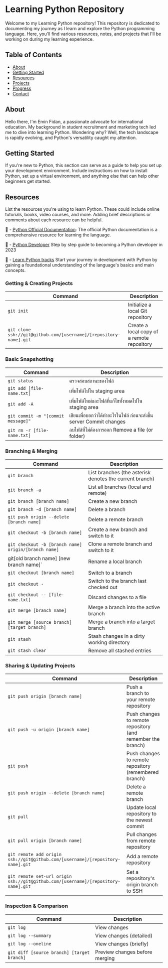 # Learning Python Repository

Welcome to my Learning Python repository! This repository is dedicated to documenting my journey as I learn and explore the Python programming language. Here, you'll find various resources, notes, and projects that I'll be working on during my learning experience.

## Table of Contents

- [About](#about)
- [Getting Started](#getting-started)
- [Resources](#resources)
- [Projects](#projects)
- [Progress](#progress)
- [Contact](#contact)

## About

Hello there, I'm Emin Fidan, a passionate advocate for international education. My background in student recruitment and marketing tech led me to dive into learning Python. Wondering why? Well, the tech landscape is rapidly evolving, and Python's versatility caught my attention.

## Getting Started

If you're new to Python, this section can serve as a guide to help you set up your development environment. Include instructions on how to install Python, set up a virtual environment, and anything else that can help other beginners get started.

## Resources

List the resources you're using to learn Python. These could include online tutorials, books, video courses, and more. Adding brief descriptions or comments about each resource can be helpful.



:pill: - [Python Official Documentation](https://docs.python.org/): The official Python documentation is a comprehensive resource for learning the language.

:rocket: - [Python Developer](https://roadmap.sh/python) Step by step guide to becoming a Python developer in 2023

 :calendar: - [Learn Python tracks](https://hyperskill.org/categories/1) Start your journey in development with Python by gaining a foundational understanding of the language's basics and main concepts.

### Getting & Creating Projects

| Command | Description |
| ------- | ----------- |
| `git init` | Initialize a local Git repository |
| `git clone ssh://git@github.com/[username]/[repository-name].git` | Create a local copy of a remote repository |

### Basic Snapshotting

| Command | Description |
| ------- | ----------- |
| `git status` | ตรวจสอบสถานะของไฟล์ |
| `git add [file-name.txt]` | เพิ่มไฟล์ไปใน staging area |
| `git add -A` | เพิ่มไฟล์ใหม่และไฟล์ที่แก้ไขทั้งหมดไปใน staging area |
| `git commit -m "[commit message]"` | เขียนเพื่อบอกว่าได้ทำอะไรในไฟล์ ก่อนจะส่งขึ้น server Commit changes |
| `git rm -r [file-name.txt]` | ลบไฟล์ที่ไม่ต้องการออก Remove a file (or folder) |

### Branching & Merging

| Command | Description |
| ------- | ----------- |
| `git branch` | List branches (the asterisk denotes the current branch) |
| `git branch -a` | List all branches (local and remote) |
| `git branch [branch name]` | Create a new branch |
| `git branch -d [branch name]` | Delete a branch |
| `git push origin --delete [branch name]` | Delete a remote branch |
| `git checkout -b [branch name]` | Create a new branch and switch to it |
| `git checkout -b [branch name] origin/[branch name]` | Clone a remote branch and switch to it |
| git[old branch name] [new branch name]` | Rename a local branch |
| `git checkout [branch name]` | Switch to a branch |
| `git checkout -` | Switch to the branch last checked out |
| `git checkout -- [file-name.txt]` | Discard changes to a file |
| `git merge [branch name]` | Merge a branch into the active branch |
| `git merge [source branch] [target branch]` | Merge a branch into a target branch |
| `git stash` | Stash changes in a dirty working directory |
| `git stash clear` | Remove all stashed entries |

### Sharing & Updating Projects

| Command | Description |
| ------- | ----------- |
| `git push origin [branch name]` | Push a branch to your remote repository |
| `git push -u origin [branch name]` | Push changes to remote repository (and remember the branch) |
| `git push` | Push changes to remote repository (remembered branch) |
| `git push origin --delete [branch name]` | Delete a remote branch |
| `git pull` | Update local repository to the newest commit |
| `git pull origin [branch name]` | Pull changes from remote repository |
| `git remote add origin ssh://git@github.com/[username]/[repository-name].git` | Add a remote repository |
| `git remote set-url origin ssh://git@github.com/[username]/[repository-name].git` | Set a repository's origin branch to SSH |

### Inspection & Comparison

| Command | Description |
| ------- | ----------- |
| `git log` | View changes |
| `git log --summary` | View changes (detailed) |
| `git log --oneline` | View changes (briefly) |
| `git diff [source branch] [target branch]` | Preview changes before merging |
